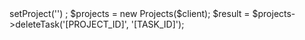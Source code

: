 <?php

use Appwrite\Client;
use Appwrite\Services\Projects;

$client = new Client();

$client
    ->setProject('')
;

$projects = new Projects($client);

$result = $projects->deleteTask('[PROJECT_ID]', '[TASK_ID]');